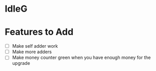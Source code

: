 # IdleG

# Features to Add

- [ ] Make self adder work
- [ ] Make more adders
- [ ] Make money counter green when you have enough money for the upgrade